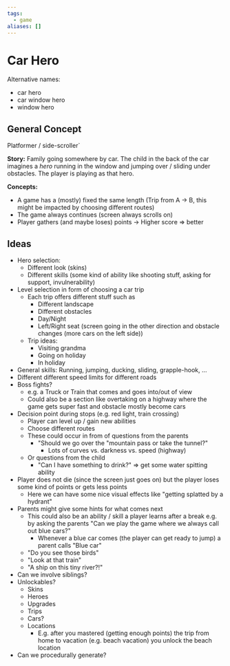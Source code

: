 ```yaml
---
tags:
  - game
aliases: []
---
```


# Car Hero

Alternative names:

- car hero
- car window hero
- window hero

##  General Concept

Platformer / side-scroller`

**Story:** Family going somewhere by car. The child in the back of the car imagines a *hero* running in the window and jumping over / sliding under obstacles. The player is playing as that hero.

**Concepts:** 

- A game has a (mostly) fixed the same length (Trip from A -> B, this might be impacted by choosing different routes)
- The game always continues (screen always scrolls on)
- Player gathers (and maybe loses) points -> Higher score => better

## Ideas

- Hero selection:
	- Different look (skins)
	- Different skills (some kind of ability like shooting stuff, asking for support, invulnerability)
- Level selection  in form of choosing a car trip
	- Each trip offers different stuff such as
		- Different landscape
		- Different obstacles
		- Day/Night
		- Left/Right seat (screen going in the other direction and obstacle changes (more cars on the left side))
	- Trip ideas:
		- Visiting grandma
		- Going on holiday
		- In holiday
- General skills: Running, jumping, ducking, sliding, grapple-hook, ...
- Different different speed limits for different roads
- Boss fights?
	- e.g. a Truck or Train that comes and goes into/out of view
	- Could also be a section like overtaking on a highway where the game gets super fast and obstacle mostly become cars
- Decision point during stops (e.g. red light, train crossing)
	- Player can level up / gain new abilities
	- Choose different routes
	- These could occur in from of questions from the parents
		- "Should we go over the "mountain pass or take the tunnel?"
			- Lots of curves vs. darkness vs. speed (highway)
	- Or questions from the child
		- "Can I have something to drink?" => get some water spitting ability
- Player does not die (since the screen just goes on) but the player loses some kind of points or gets less points
	- Here we can have some nice visual effects like "getting splatted by a hydrant"
- Parents might give some hints for what comes next 
	- This could also be an ability / skill a player learns after a break e.g. by asking the parents "Can we play the game where we always call out blue cars?"
		- Whenever a blue car comes (the player can get ready to jump) a parent calls "Blue car"
	- "Do you see those birds"
	- "Look at that train"
	- "A ship on this tiny river?!"
- Can we involve siblings?
- Unlockables?
	- Skins
	- Heroes
	- Upgrades
	- Trips
	- Cars?
	- Locations 
		- E.g. after you mastered (getting enough points) the trip from home to vacation (e.g. beach vacation) you unlock the beach location
- Can we procedurally generate?